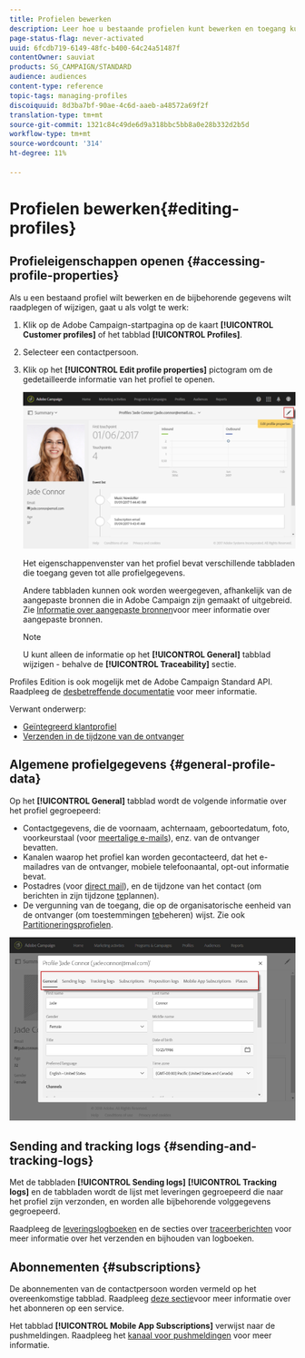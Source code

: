 ```yaml
---
title: Profielen bewerken
description: Leer hoe u bestaande profielen kunt bewerken en toegang kunt krijgen tot contactgegevens, voorkeurskanalen, logbestanden bijhouden, abonnementen, enzovoort.
page-status-flag: never-activated
uuid: 6fcdb719-6149-48fc-b400-64c24a51487f
contentOwner: sauviat
products: SG_CAMPAIGN/STANDARD
audience: audiences
content-type: reference
topic-tags: managing-profiles
discoiquuid: 8d3ba7bf-90ae-4c6d-aaeb-a48572a69f2f
translation-type: tm+mt
source-git-commit: 1321c84c49de6d9a318bbc5bb8a0e28b332d2b5d
workflow-type: tm+mt
source-wordcount: '314'
ht-degree: 11%

---
```



# Profielen bewerken{#editing-profiles}

## Profieleigenschappen openen {#accessing-profile-properties}

Als u een bestaand profiel wilt bewerken en de bijbehorende gegevens wilt raadplegen of wijzigen, gaat u als volgt te werk:

1. Klik op de Adobe Campaign-startpagina op de kaart **[!UICONTROL Customer profiles]** of het tabblad **[!UICONTROL Profiles]**.
1. Selecteer een contactpersoon.
1. Klik op het **[!UICONTROL Edit profile properties]** pictogram om de gedetailleerde informatie van het profiel te openen.

   ![](assets/profile_creation2.png)

   Het eigenschappenvenster van het profiel bevat verschillende tabbladen die toegang geven tot alle profielgegevens.

   Andere tabbladen kunnen ook worden weergegeven, afhankelijk van de aangepaste bronnen die in Adobe Campaign zijn gemaakt of uitgebreid. Zie [Informatie over aangepaste bronnen](../../developing/using/data-model-concepts.md)voor meer informatie over aangepaste bronnen.

   >[!NOTE]
   >
   >U kunt alleen de informatie op het **[!UICONTROL General]** tabblad wijzigen - behalve de **[!UICONTROL Traceability]** sectie.

Profiles Edition is ook mogelijk met de Adobe Campaign Standard API. Raadpleeg de [desbetreffende documentatie](../../api/using/updating-profiles.md) voor meer informatie.

Verwant onderwerp:

* [Geïntegreerd klantprofiel](../../audiences/using/integrated-customer-profile.md)
* [Verzenden in de tijdzone van de ontvanger](../../sending/using/sending-messages-at-the-recipient-s-time-zone.md)

## Algemene profielgegevens {#general-profile-data}

Op het **[!UICONTROL General]** tabblad wordt de volgende informatie over het profiel gegroepeerd:

* Contactgegevens, die de voornaam, achternaam, geboortedatum, foto, voorkeurstaal (voor [meertalige e-mails](../../channels/using/creating-a-multilingual-email.md)), enz. van de ontvanger bevatten.
* Kanalen waarop het profiel kan worden gecontacteerd, dat het e-mailadres van de ontvanger, mobiele telefoonaantal, opt-out informatie bevat.
* Postadres (voor [direct mail](../../channels/using/about-direct-mail.md)), en de tijdzone van het contact (om berichten in zijn tijdzone [te](../../sending/using/sending-messages-at-the-recipient-s-time-zone.md)plannen).
* De vergunning van de toegang, die op de organisatorische eenheid van de ontvanger (om toestemmingen [te](../../administration/using/about-access-management.md)beheren) wijst. Zie ook [Partitioneringsprofielen](../../administration/using/organizational-units.md#partitioning-profiles).

![](assets/profile_creation4.png)

## Sending and tracking logs {#sending-and-tracking-logs}

Met de tabbladen **[!UICONTROL Sending logs]** **[!UICONTROL Tracking logs]** en de tabbladen wordt de lijst met leveringen gegroepeerd die naar het profiel zijn verzonden, en worden alle bijbehorende volggegevens gegroepeerd.

Raadpleeg de [leveringslogboeken](../../sending/using/monitoring-a-delivery.md#delivery-logs) en de secties over [traceerberichten](../../sending/using/tracking-messages.md) voor meer informatie over het verzenden en bijhouden van logboeken.

## Abonnementen {#subscriptions}

De abonnementen van de contactpersoon worden vermeld op het overeenkomstige tabblad. Raadpleeg [deze sectie](../../audiences/using/about-subscriptions.md)voor meer informatie over het abonneren op een service.

Het tabblad **[!UICONTROL Mobile App Subscriptions]** verwijst naar de pushmeldingen. Raadpleeg het [kanaal voor pushmeldingen](../../channels/using/about-push-notifications.md) voor meer informatie.
